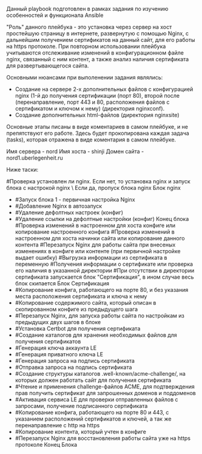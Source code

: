 Данный playbook подготовлен в рамках задания по изучению особенностей и функционала Ansible

"Роль" данного плейбука - это установка через сервер на хост простейшую страницу в интернете, развернутую с помощью Nginx, с дальнейшим получением 
сертификатов на данный сайт, для его работы на https протоколе. При повторном использовании плейбука учитываются отслеживание изменений
в конфигурационном файле nginx, связанный с ним контент, а также анализ наличия сертификата для развертывающегося сайта.

Основными нюансами при выполенении задания являлись:
- Создание на сервере 2-х дополнительных файлов с конфигурацией nginx (1-й до получения сертификации (порт 80),
 второй после (перенаправление, порт 443 и 80, расположения файлов с сертификатом и ключом к нему) (директория nginxconf).
- Создание дополнительных html-файлов (директория nginxsite)

Основные этапы писаны в виде коментариев в самом плейбуке, и не препятствуют его работе. Здесь будет прокопирована каждая задача (tasks), 
которая отражена в виде коментария в самом плейбуке.

Имя сервера - nord
Имя хоста - shinji
Домен сайта - nord1.uberlegenheit.ru

Ниже таски:

#Проверка установлен ли nginx. Если нет, то установка nginx и запуск блока с настрокой nginx \ Если да, пропуск блока nginx
 Блок nginx
 - #Запуск блока 1 - первичная настройка Nginx
 - #Добавление Nginx в автозапуск
 - #Удаление дефолтных настроек (конфиг)
 - #Удаление ссылки на дефолтные настройки (конфиг)
 Конец блока
#Проверка изменений в настроенном для хоста конфиге или копирование настроенного конфига
#Проверка изменений в настроенном для хоста начинки сайта или копирование данного контента
#Перезапуск Nginx для работы сайта при внесеных изменениях в конфиге или контенте (при первичной настройке выдает ошибку)
#Выгрузка информации из сертификата в переменную 
#Получения информации о сертификате или проверка его наличия в указанной директории
#При отсутствии в директории сертификата запускается блок "Сертификация", в ином случае весь блок скипается
 Блок Сертификация
 - #Копирование конфига, работающего на порте 80, и без указания места расположения сертификата и ключа к нему
 - #Копирование содержимого сайта, который описан в скопированном конфиге из предыдущего шага
 - #Перезапуск Nginx, для запуска работы сайта по настройкам из предыдущих двух шагов в блоке
 - #Установка Certbot для получения сертификата
 - #Создание каталогов для хранения необходимых файлов для получения сертификатов
 - #Генерация ключа аккаунта LE
 - #Генерация приватного ключа LE
 - #Генерация запроса на подпись сертификата
 - #Отправка запроса на подпись сертификата
 - #Создание структуры каталогов .well-known/acme-challenge/, на которых должен работать сайт для получения сертификата
 - #Чтение и применения challenge-файлов ACME, для подтверждения прав получить сертификат для запрошенных доменов и поддоменов
 - #Активация сервиса LE для проверки отправленных файлов с запросами, получение подписанного сертификата
 - #Копирование конфига, работающего на порте 80 и 443, с указанием расположений сертификатов и ключей, а так же перенаправление с http на https
 - #Копирование контента, который учтен в конфиге
 - #Перезапуск Nginx для восстановления работы сайта уже на https протоколе
 Конец Блока
